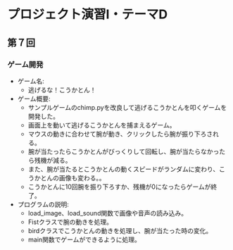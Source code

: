 # プロジェクト演習Ⅰ・テーマD

## 第７回
### ゲーム開発
- ゲーム名:
    - 逃げるな！こうかとん！
- ゲーム概要:
    - サンプルゲームのchimp.pyを改良して逃げるこうかとんを叩くゲームを開発した。
    - 画面上を動いて逃げるこうかとんを捕まえるゲーム。
    - マウスの動きに合わせて腕が動き、クリックしたら腕が振り下ろされる。
    - 腕が当たったらこうかとんがびっくりして回転し、腕が当たらなかったら残機が減る。
    - また、腕が当たるとこうかとんの動くスピードがランダムに変わり、こうかとんの画像も変わる。。
    - こうかとんに10回腕を振り下ろすか、残機が0になったらゲームが終了。
- プログラムの説明:
    - load_image、load_sound関数で画像や音声の読み込み。
    - Fistクラスで腕の動きを処理。
    - birdクラスでこうかとんの動きを処理し、腕が当たった時の変化。
    - main関数でゲームができるように処理。